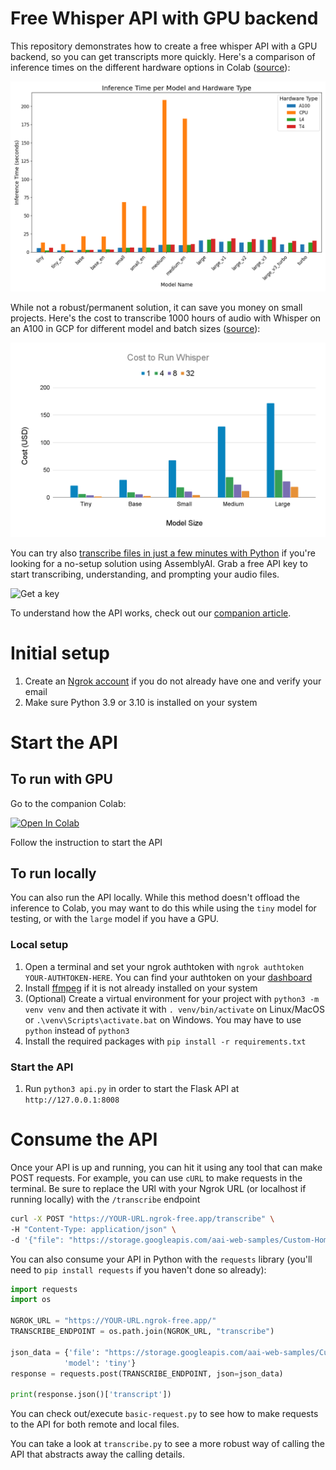 # Free Whisper API with GPU backend

This repository demonstrates how to create a free whisper API with a GPU backend, so you can get transcripts more quickly. Here's a comparison of inference times on the different hardware options in Colab ([source](https://www.assemblyai.com/blog/free-whisper-api-gpu/)):

![](transcripts/inference_time_bar_chart.png)

While not a robust/permanent solution, it can save you money on small projects. Here's the cost to transcribe 1000 hours of audio with Whisper on an A100 in GCP for different model and batch sizes ([source](https://www.assemblyai.com/blog/how-to-run-openais-whisper-speech-recognition-model/)):

![](transcripts/cost_to_run.png)

You can try also [transcribe files in just a few minutes with Python](https://www.assemblyai.com/blog/assemblyai-and-python-in-5-minutes/) if you're looking for a no-setup solution using AssemblyAI. Grab a free API key to start transcribing, understanding, and prompting your audio files.

<picture>
    <source media="(min-width: 720px)" srcset="key.svg">
    <img src="key.svg" width="800" height="auto" alt="Get a key">
</picture>

To understand how the API works, check out our [companion article](https://www.assemblyai.com/blog/free-whisper-api-gpu/).

# Initial setup

1. Create an [Ngrok account](https://dashboard.ngrok.com/signup) if you do not already have one and verify your email
2. Make sure Python 3.9 or 3.10 is installed on your system

# Start the API

## To run with GPU

Go to the companion Colab:

<a href="https://colab.research.google.com/drive/1Lzp_VZ2QEqfqEzs2ZdYJb35A_ivIqVwt?usp=sharing">
  <img src="https://colab.research.google.com/assets/colab-badge.svg" alt="Open In Colab"/>
</a>

Follow the instruction to start the API

## To run locally

You can also run the API locally. While this method doesn't offload the inference to Colab, you may want to do this while using the `tiny` model for testing, or with the `large` model if you have a GPU.

### Local setup

1. Open a terminal and set your ngrok authtoken with `ngrok authtoken YOUR-AUTHTOKEN-HERE`. You can find your authtoken on your [dashboard](https://dashboard.ngrok.com/get-started/your-authtoken)
2. Install [ffmpeg](https://www.ffmpeg.org/) if it is not already installed on your system
3. (Optional) Create a virtual environment for your project with `python3 -m venv venv` and then activate it with `. venv/bin/activate` on Linux/MacOS or `.\venv\Scripts\activate.bat` on Windows. You may have to use `python` instead of `python3`
4. Install the required packages with `pip install -r requirements.txt`

### Start the API

1. Run `python3 api.py` in order to start the Flask API at `http://127.0.0.1:8008`

# Consume the API

Once your API is up and running, you can hit it using any tool that can make POST requests. For example, you can use `cURL` to make requests in the terminal. Be sure to replace the URl with your Ngrok URL (or localhost if running locally) with the `/transcribe` endpoint

```bash
curl -X POST "https://YOUR-URL.ngrok-free.app/transcribe" \
-H "Content-Type: application/json" \
-d '{"file": "https://storage.googleapis.com/aai-web-samples/Custom-Home-Builder.mp3", "model": "tiny"}'
```

You can also consume your API in Python with the `requests` library (you'll need to `pip install requests` if you haven't done so already):

```python
import requests
import os

NGROK_URL = "https://YOUR-URL.ngrok-free.app/"
TRANSCRIBE_ENDPOINT = os.path.join(NGROK_URL, "transcribe")

json_data = {'file': "https://storage.googleapis.com/aai-web-samples/Custom-Home-Builder.mp3",
            'model': 'tiny'}
response = requests.post(TRANSCRIBE_ENDPOINT, json=json_data)

print(response.json()['transcript'])
```

You can check out/execute `basic-request.py` to see how to make requests to the API for both remote and local files.

You can take a look at `transcribe.py` to see a more robust way of calling the API that abstracts away the calling details.
